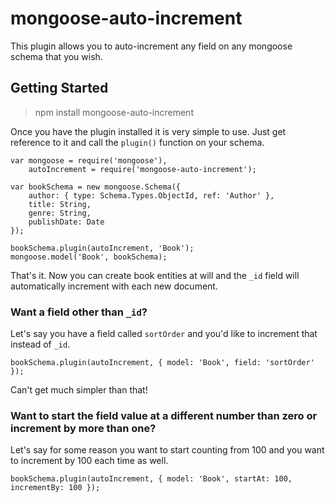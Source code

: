 # mongoose-auto-increment
This plugin allows you to auto-increment any field on any mongoose schema that you wish.

## Getting Started

> npm install mongoose-auto-increment

Once you have the plugin installed it is very simple to use. Just get reference to it and call the `plugin()` function on your schema.

    var mongoose = require('mongoose'),
        autoIncrement = require('mongoose-auto-increment');

    var bookSchema = new mongoose.Schema({
        author: { type: Schema.Types.ObjectId, ref: 'Author' },
        title: String,
        genre: String,
        publishDate: Date
    });

    bookSchema.plugin(autoIncrement, 'Book');
    mongoose.model('Book', bookSchema);

That's it. Now you can create book entities at will and the `_id` field will automatically increment with each new document.

### Want a field other than `_id`?

Let's say you have a field called `sortOrder` and you'd like to increment that instead of `_id`.

    bookSchema.plugin(autoIncrement, { model: 'Book', field: 'sortOrder' });

Can't get much simpler than that!

### Want to start the field value at a different number than zero or increment by more than one?

Let's say for some reason you want to start counting from 100 and you want to increment by 100 each time as well.

    bookSchema.plugin(autoIncrement, { model: 'Book', startAt: 100, incrementBy: 100 });